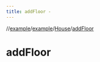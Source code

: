 ```yaml
---
title: addFloor -
---
```

//[example](../../index.html)/[example](../index.html)/[House](index.html)/[addFloor](add-floor.html)



# addFloor  

